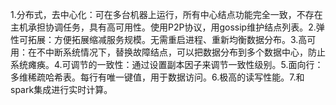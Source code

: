 1.分布式，去中心化：可在多台机器上运行，所有中心结点功能完全一致，不存在主机承担协调任务，具有高可用性。使用P2P协议，用gossip维护结点列表。2.弹性可拓展：方便拓展缩减服务规模。无需重启进程、重新均衡数据分布。3.高可用：在不中断系统情况下，替换故障结点，可以把数据分布到多个数据中心，防止系统瘫痪。4.可调节的一致性：通过设置副本因子来调节一致性级别。5.面向行：多维稀疏哈希表。每行有唯一键值，用于数据访问。6.极高的读写性能。7.和spark集成进行实时计算。
